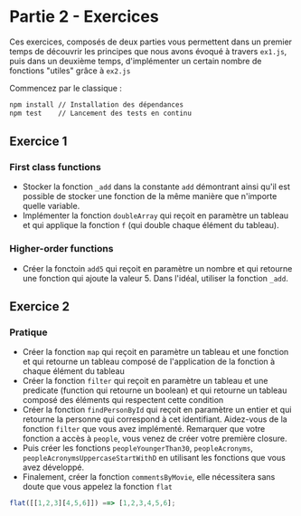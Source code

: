 # Partie 2 - Exercices

Ces exercices, composés de deux parties vous permettent dans un premier temps de découvrir les principes que nous avons évoqué à travers `ex1.js`, puis dans un deuxième temps, d'implémenter un certain nombre de fonctions "utiles" grâce à `ex2.js`

Commencez par le classique :

```bash
npm install // Installation des dépendances
npm test    // Lancement des tests en continu
```

## Exercice 1

### First class functions

- Stocker la fonction `_add` dans la constante `add` démontrant ainsi qu'il est possible de stocker une fonction de la même manière que n'importe quelle variable.
- Implémenter la fonction `doubleArray` qui reçoit en paramètre un tableau et qui applique la fonction `f` (qui double chaque élément du tableau).

### Higher-order functions 

- Créer la fonctoin `add5` qui reçoit en paramètre un nombre et qui retourne une fonction qui ajoute la valeur 5. Dans l'idéal, utiliser la fonction `_add`.

## Exercice 2

### Pratique

- Créer la fonction `map` qui reçoit en paramètre un tableau et une fonction et qui retourne un tableau composé de l'application de la fonction à chaque élément du tableau
- Créer la fonction `filter` qui reçoit en paramètre un tableau et une predicate (function qui retourne un boolean) et qui retourne un tableau composé des éléments qui respectent cette condition
- Créer la fonction `findPersonById` qui reçoit en paramètre un entier et qui retourne la personne qui correspond à cet identifiant. Aidez-vous de la fonction `filter` que vous avez implémenté. Remarquer que votre fonction a accès à `people`, vous venez de créer votre première closure.
- Puis créer les fonctions `peopleYoungerThan30`, `peopleAcronyms`, `peopleAcronymsUppercaseStartWithD` en utilisant les fonctions que vous avez développé.
- Finalement, créer la fonction `commentsByMovie`, elle nécessitera sans doute que vous appelez la fonction `flat`

```javascript
flat([[1,2,3][4,5,6]]) ==> [1,2,3,4,5,6];
```

